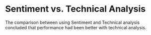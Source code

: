 # Sentiment vs. Technical Analysis

The comparison between using Sentiment and Technical analysis concluded that performance had been better with technical analysis. 
